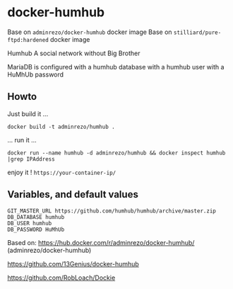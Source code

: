 # docker-humhub

Base on `adminrezo/docker-humhub` docker image
Base on `stilliard/pure-ftpd:hardened` docker image


Humhub
A social network without Big Brother

MariaDB is configured with a humhub database with a humhub user with a HuMhUb password

## Howto

Just build it ...

```docker build -t adminrezo/humhub .```

... run it ...

```docker run --name humhub -d adminrezo/humhub && docker inspect humhub |grep IPAddress```

enjoy it ! `https://your-container-ip/`

## Variables, and default values
```shell
GIT_MASTER_URL https://github.com/humhub/humhub/archive/master.zip
DB_DATABASE humhub
DB_USER humhub
DB_PASSWORD HuMhUb
```

Based on:
https://hub.docker.com/r/adminrezo/docker-humhub/ (adminrezo/docker-humhub)

https://github.com/13Genius/docker-humhub

https://github.com/RobLoach/Dockie
